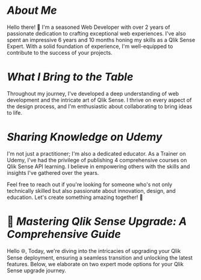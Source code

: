 # _About Me_
Hello there! 👋 I'm a seasoned Web Developer with over 2 years of passionate dedication to crafting exceptional web experiences. I've also spent an impressive 6 years and 10 months honing my skills as a Qlik Sense Expert. With a solid foundation of experience, I'm well-equipped to contribute to the success of your projects.

# _What I Bring to the Table_
Throughout my journey, I've developed a deep understanding of web development and the intricate art of Qlik Sense. I thrive on every aspect of the design process, and I'm enthusiastic about collaborating to bring ideas to life.

# _Sharing Knowledge on Udemy_
I'm not just a practitioner; I'm also a dedicated educator. As a Trainer on Udemy, I've had the privilege of publishing 4 comprehensive courses on Qlik Sense API learning. I believe in empowering others with the skills and insights I've gathered over the years.

Feel free to reach out if you're looking for someone who's not only technically skilled but also passionate about innovation, design, and education.
Let's create something amazing together! 🚀


					
# 🚀 _Mastering Qlik Sense Upgrade: A Comprehensive Guide_

Hello 🌐, Today, we're diving into the intricacies of upgrading your Qlik Sense deployment, ensuring a seamless transition and unlocking the latest features.
Below, we elaborate on two expert mode options for your Qlik Sense upgrade journey.

